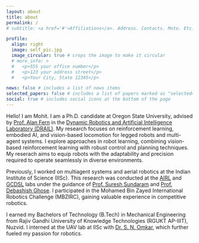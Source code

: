```yaml
---
layout: about
title: about
permalink: /
# subtitle: <a href='#'>Affiliations</a>. Address. Contacts. Moto. Etc.

profile:
  align: right
  image: self_pic.jpg
  image_circular: true # crops the image to make it circular
  # more_info: >
  #   <p>555 your office number</p>
  #   <p>123 your address street</p>
  #   <p>Your City, State 12345</p>

news: false # includes a list of news items
selected_papers: false # includes a list of papers marked as "selected={true}"
social: true # includes social icons at the bottom of the page
---
```


Hello! I am Mohit. I am a Ph.D. candidate at Oregon State University, advised by [Prof. Alan Fern](https://engineering.oregonstate.edu/people/alan-fern) in the [Dynamic Robotics and Artificial Intelligence Laboratory (DRAIL)](https://mime.engineering.oregonstate.edu/research/drl/). My research focuses on reinforcement learning, embodied AI, and vision-based locomotion for legged robots and multi-agent systems. I explore approaches in robot learning, combining vision-based reinforcement learning with robust control and planning techniques. My reserach aims to equip robots with the adaptability and precision required to operate seamlessly in diverse environments.

Previously, I worked on multiagent systems and aerial robotics at the Indian Institute of Science (IISc). This research was conducted at the [AIRL](https://www.youtube.com/channel/UCO1luTfMp6TwYpOogOe0SyA) and [GCDSL](https://en.wikipedia.org/wiki/IISc_Guidance,_Control_and_Decision_Systems_Laboratory) labs under the guidance of [Prof. Suresh Sundaram](https://aero.iisc.ac.in/people/suresh-sundaram/) and [Prof. Debashish Ghose](https://aero.iisc.ac.in/people/debasish-ghose/). I participated in the Mohamed Bin Zayed International Robotics Challenge (MBZIRC), gaining valuable experience in competitive robotics.

I earned my Bachelors of Technology (B.Tech) in Mechanical Engineering from Rajiv Gandhi University of Knowledge Technologies (RGUKT AP-IIIT), Nuzvid. I interned at the UAV lab at IISc with [Dr. S. N. Omkar](https://aero.iisc.ac.in/people/s-n-omkar/), which further fueled my passion for robotics.
